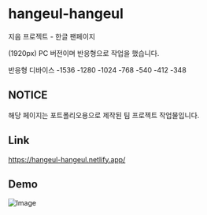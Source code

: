 # hangeul-hangeul

지음 프로젝트 - 한글 팬페이지

(1920px) PC 버전이며 반응형으로 작업을 했습니다.

반응형 디바이스
-1536
-1280
-1024
-768
-540
-412
-348

## NOTICE

해당 페이지는 포트폴리오용으로 제작된 팀 프로젝트 작업물입니다.

## Link

https://hangeul-hangeul.netlify.app/

## Demo

![Image](https://github.com/user-attachments/assets/817c6a4b-4436-43be-8c22-94e80130de2c)